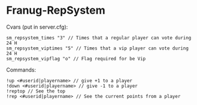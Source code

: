 # Franug-RepSystem


Cvars (put in server.cfg):
```
sm_repsystem_times "3" // Times that a regular player can vote during 24 H
sm_repsystem_viptimes "5" // Times that a vip player can vote during 24 H
sm_repsystem_vipflag "o" // Flag required for be Vip
```


Commands:
```
!up <#userid|playername> // give +1 to a player
!down <#userid|playername> // give -1 to a player
!reptop // See the top
!rep <#userid|playername> // See the current points from a player
```
